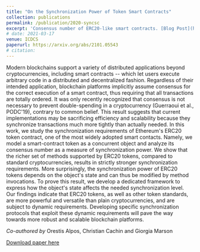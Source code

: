```yaml
---
title: "On the Synchronization Power of Token Smart Contracts"
collection: publications
permalink: /publication/2020-syncsc
excerpt: 'Consensus number of ERC20-like smart contracts. [Blog Post](https://cryptobern.github.io/synchronization/)'
# date: 2021-03-17
venue: ICDCS
paperurl: https://arxiv.org/abs/2101.05543
# citation: 
---
```

Modern blockchains support a variety of distributed applications beyond cryptocurrencies, including smart contracts -- which let users execute arbitrary code in a distributed and decentralized fashion. Regardless of their intended application, blockchain platforms implicitly assume consensus for the correct execution of a smart contract, thus requiring that all transactions are totally ordered. It was only recently recognized that consensus is not necessary to prevent double-spending in a cryptocurrency (Guerraoui et al., PODC'19), contrary to common belief. This result suggests that current implementations may be sacrificing efficiency and scalability because they synchronize transactions much more tightly than actually needed. In this work, we study the synchronization requirements of Ethereum's ERC20 token contract, one of the most widely adopted smart contacts. Namely, we model a smart-contract token as a concurrent object and analyze its consensus number as a measure of synchronization power. We show that the richer set of methods supported by ERC20 tokens, compared to standard cryptocurrencies, results in strictly stronger synchronization requirements. More surprisingly, the synchronization power of ERC20 tokens depends on the object's state and can thus be modified by method invocations. To prove this result, we develop a dedicated framework to express how the object's state affects the needed synchronization level. Our findings indicate that ERC20 tokens, as well as other token standards, are more powerful and versatile than plain cryptocurrencies, and are subject to dynamic requirements. Developing specific synchronization protocols that exploit these dynamic requirements will pave the way towards more robust and scalable blockchain platforms.

_Co-authored by_ Orestis Alpos, Christian Cachin and Giorgia Marson

[Download paper here](https://arxiv.org/abs/2101.05543) 